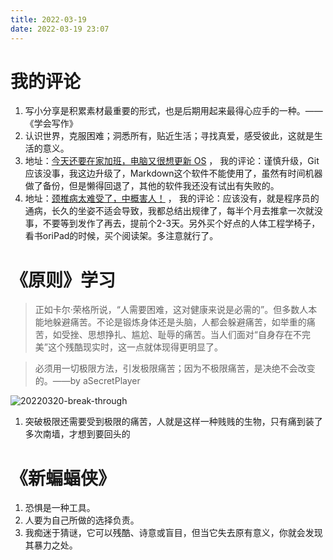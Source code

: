 ```yaml
---
title: 2022-03-19
date: 2022-03-19 23:07
---
```


# 我的评论

1. 写小分享是积累素材最重要的形式，也是后期用起来最得心应手的一种。——《学会写作》
2. 认识世界，克服困难；洞悉所有，贴近生活；寻找真爱，感受彼此，这就是生活的意义。
3. 地址：[今天还要在家加班，电脑又很想更新 OS](https://weibo.com/2740311750/LkqHvzoUZ?type=comment#_rnd1647734834297) ， 我的评论：谨慎升级，Git应该没事，我这边升级了，Markdown这个软件不能使用了，虽然有时间机器做了备份，但是懒得回退了，其他的软件我还没有试出有失败的。
4. 地址：[颈椎病太难受了，中概害人！](https://weibo.com/2411021575/Lkkkw71w9?type=comment) ， 我的评论：应该没有，就是程序员的通病，长久的坐姿不适会导致，我都总结出规律了，每半个月去推拿一次就没事，不要等到发作了再去，提前个2-3天。另外买个好点的人体工程学椅子，看书oriPad的时候，买个阅读架。多注意就行了。


# 《原则》学习

> 正如卡尔·荣格所说，“人需要困难，这对健康来说是必需的”。但多数人本能地躲避痛苦。不论是锻炼身体还是头脑，人都会躲避痛苦，如举重的痛苦，如受挫、思想挣扎、尴尬、耻辱的痛苦。当人们面对“自身存在不完美”这个残酷现实时，这一点就体现得更明显了。 

> 必须用一切极限方法，引发极限痛苦；因为不极限痛苦，是决绝不会改变的。——by aSecretPlayer

![20220320-break-through](http://images.iotop.work/uPic/20220320-break-through.jpg)

1. 突破极限还需要受到极限的痛苦，人就是这样一种贱贱的生物，只有痛到装了多次南墙，才想到要回头的


# 《新蝙蝠侠》
1. 恐惧是一种工具。
2. 人要为自己所做的选择负责。
3. 我痴迷于猜谜，它可以残酷、诗意或盲目，但当它失去原有意义，你就会发现其暴力之处。